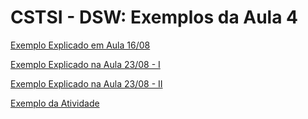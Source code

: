 # CSTSI - DSW: Exemplos da Aula 4


[Exemplo Explicado em Aula 16/08](https://g1ll.github.io/cstsi_dsw_aula4_exemplos/aula4.html "Exemplo Explicado em Aula 16/08")

[Exemplo Explicado na Aula 23/08 - I](https://g1ll.github.io/cstsi_dsw_aula4_exemplos/aula5.html "Exemplo Explicado na Aula 23/08 - I")

[Exemplo Explicado na Aula 23/08 - II](https://g1ll.github.io/cstsi_dsw_aula4_exemplos/aula5a'.html "Exemplo Explicado na Aula 23/08 - II")

[Exemplo da Atividade](https://g1ll.github.io/cstsi_dsw_aula4_exemplos/trabalho.html "Exemplo da Atividade")